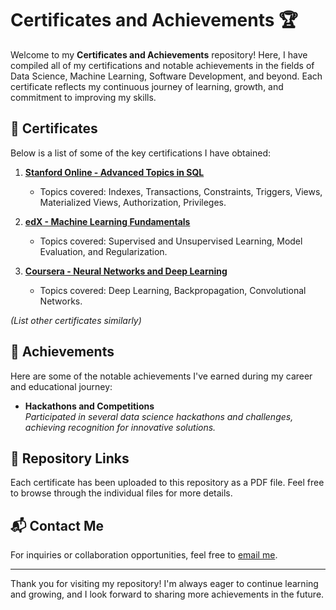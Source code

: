 # Certificates and Achievements 🏆

Welcome to my **Certificates and Achievements** repository! Here, I have compiled all of my certifications and notable achievements in the fields of Data Science, Machine Learning, Software Development, and beyond. Each certificate reflects my continuous journey of learning, growth, and commitment to improving my skills.

## 📜 Certificates

Below is a list of some of the key certifications I have obtained:

1. **[Stanford Online - Advanced Topics in SQL](link-to-certificate)**
   - Topics covered: Indexes, Transactions, Constraints, Triggers, Views, Materialized Views, Authorization, Privileges.

2. **[edX - Machine Learning Fundamentals](link-to-certificate)**
   - Topics covered: Supervised and Unsupervised Learning, Model Evaluation, and Regularization.

3. **[Coursera - Neural Networks and Deep Learning](link-to-certificate)**
   - Topics covered: Deep Learning, Backpropagation, Convolutional Networks.

*(List other certificates similarly)*

## 🏅 Achievements

Here are some of the notable achievements I've earned during my career and educational journey:
- **Hackathons and Competitions**  
  _Participated in several data science hackathons and challenges, achieving recognition for innovative solutions._

## 🔗 Repository Links

Each certificate has been uploaded to this repository as a PDF file. Feel free to browse through the individual files for more details.

## 📬 Contact Me

For inquiries or collaboration opportunities, feel free to [email me](mailto:your.email@example.com).

---

Thank you for visiting my repository! I'm always eager to continue learning and growing, and I look forward to sharing more achievements in the future.
